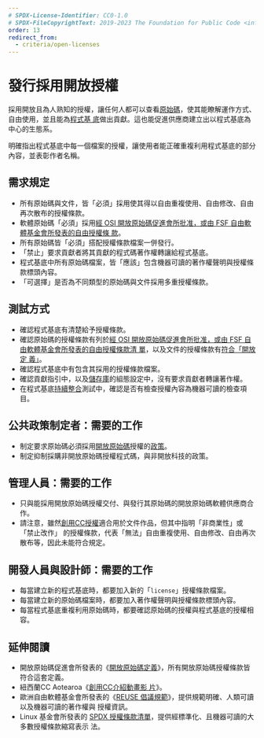 ```yaml
---
# SPDX-License-Identifier: CC0-1.0
# SPDX-FileCopyrightText: 2019-2023 The Foundation for Public Code <info@publiccode.net>, https://standard.publiccode.net/AUTHORS
order: 13
redirect_from:
  - criteria/open-licenses
---
```


# 發行採用開放授權

採用開放且為人熟知的授權，讓任何人都可以查看[原始碼](../glossary.md#source-code)，使其能瞭解運作方式、自由使用，並且能為[程式基
底](../glossary.md#codebase)做出貢獻。這也能促進供應商建立出以程式基底為中心的生態系。

明確指出程式基底中每一個檔案的授權，讓使用者能正確重複利用程式基底的部分內容，並表彰作者名稱。

## 需求規定

* 所有原始碼與文件，皆「必須」採用使其得以自由重複使用、自由修改、自由再次散布的授權條款。
* 軟體原始碼「必須」採用[經 OSI 開放原始碼促進會所批准，或由 FSF 自由軟體基金會所發表的自由授權條
款](https://spdx.org/licenses/)。
* 所有原始碼皆「必須」搭配授權條款檔案一併發行。
* 「禁止」要求貢獻者將其貢獻的程式碼著作權轉讓給程式基底。
* 程式基底中所有原始碼檔案，皆「應該」包含機器可讀的著作權聲明與授權條款標頭內容。
* 「可選擇」是否為不同類型的原始碼與文件採用多重授權條款。

## 測試方式

* 確認程式基底有清楚給予授權條款。
* 確認原始碼的授權條款有列於[經 OSI 開放原始碼促進會所批准，或由 FSF 自由軟體基金會所發表的自由授權條款清
單](https://spdx.org/licenses/)，以及文件的授權條款有[符合「開放定
義」](https://opendefinition.org/licenses/)。
* 確認程式基底中有包含其採用的授權條款檔案。
* 確認貢獻指引中，以及[儲存庫](../glossary.md#repository)的組態設定中，沒有要求貢獻者轉讓著作權。
* 在程式基底[持續整合](../glossary.md#continuous-integration)測試中，確認是否有檢查授權內容為機器可讀的檢查項目。

## 公共政策制定者：需要的工作

* 制定要求原始碼必須採用[開放原始碼](../glossary.md#open-source)授權的[政策](../glossary.md#policy)。
* 制定抑制採購非開放原始碼授權程式碼，與非開放科技的政策。

## 管理人員：需要的工作

* 只與能採用開放原始碼授權交付、與發行其原始碼的開放原始碼軟體供應商合作。
* 請注意，雖然[創用CC授權](https://creativecommons.org/licenses/)適合用於文件作品，但其中指明「非商業性」或「禁止改作」
的授權條款，代表「無法」自由重複使用、自由修改、自由再次散布等，因此未能符合規定。

## 開發人員與設計師：需要的工作

* 每當建立新的程式基底時，都要加入新的「`license`」授權條款檔案。
* 每當建立新的原始碼檔案時，都要加入著作權聲明與授權條款標頭內容。
* 每當程式基底重複利用原始碼時，都要確認原始碼的授權與程式基底的授權相容。

<p style="page-break-after: always;"></p>

## 延伸閱讀

* 開放原始碼促進會所發表的《[開放原始碼定義](https://opensource.org/osd)》，所有開放原始碼授權條款皆符合這套定義。
* 紐西蘭CC Aotearoa《[創用CC介紹動畫影
片](https://creativecommons.org/about/videos/creative-commons-kiwi)》。
* 歐洲自由軟體基金會所發表的《[REUSE 倡議規範](https://reuse.software/spec/)》，提供規範明確、人類可讀以及機器可讀的著作權與
授權資訊。
* Linux 基金會所發表的 [SPDX 授權條款清單](https://spdx.org/licenses/)，提供經標準化、且機器可讀的大多數授權條款縮寫表示
法。
